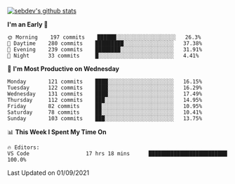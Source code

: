 [![sebdev's github stats](https://github-readme-stats.vercel.app/api?username=sebdeveloper6952&theme=vue-dark)](https://github.com/anuraghazra/github-readme-stats)
<!--START_SECTION:waka-->
**I'm an Early 🐤** 

```text
🌞 Morning    197 commits    ██████░░░░░░░░░░░░░░░░░░░   26.3% 
🌆 Daytime    280 commits    █████████░░░░░░░░░░░░░░░░   37.38% 
🌃 Evening    239 commits    ████████░░░░░░░░░░░░░░░░░   31.91% 
🌙 Night      33 commits     █░░░░░░░░░░░░░░░░░░░░░░░░   4.41%

```
📅 **I'm Most Productive on Wednesday** 

```text
Monday       121 commits    ████░░░░░░░░░░░░░░░░░░░░░   16.15% 
Tuesday      122 commits    ████░░░░░░░░░░░░░░░░░░░░░   16.29% 
Wednesday    131 commits    ████░░░░░░░░░░░░░░░░░░░░░   17.49% 
Thursday     112 commits    ███░░░░░░░░░░░░░░░░░░░░░░   14.95% 
Friday       82 commits     ██░░░░░░░░░░░░░░░░░░░░░░░   10.95% 
Saturday     78 commits     ██░░░░░░░░░░░░░░░░░░░░░░░   10.41% 
Sunday       103 commits    ███░░░░░░░░░░░░░░░░░░░░░░   13.75%

```


📊 **This Week I Spent My Time On** 

```text
🔥 Editors: 
VS Code                  17 hrs 18 mins      █████████████████████████   100.0%

```


 Last Updated on 01/09/2021
<!--END_SECTION:waka-->
